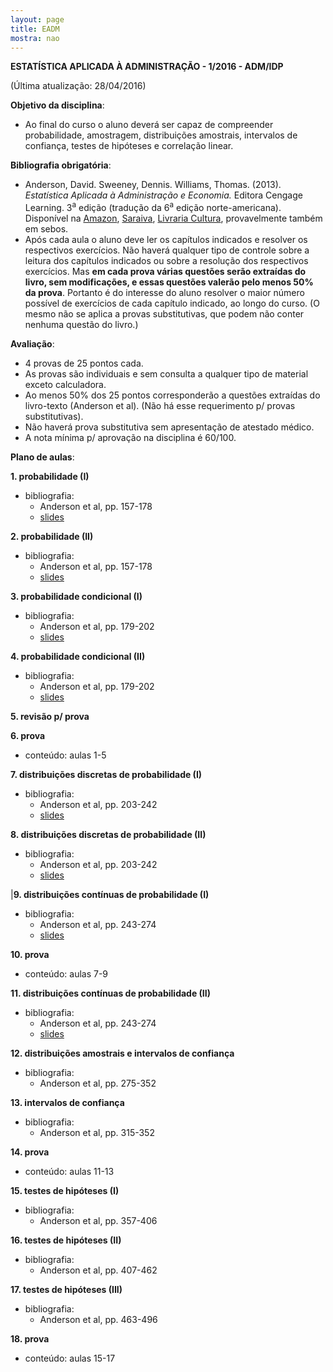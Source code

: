```yaml
---
layout: page
title: EADM
mostra: nao
---
```


**ESTATÍSTICA APLICADA À ADMINISTRAÇÃO - 1/2016 - ADM/IDP**

(Última atualização: 28/04/2016)

**Objetivo da disciplina**: 

- Ao final do curso o aluno deverá ser capaz de compreender probabilidade, amostragem, distribuições amostrais, intervalos de confiança, testes de hipóteses e correlação linear.

**Bibliografia obrigatória**:

- Anderson, David. Sweeney, Dennis. Williams, Thomas. (2013). *Estatística Aplicada à Administração e Economia.* Editora Cengage Learning. 3<sup>a</sup> edição (tradução da 6<sup>a</sup> edição norte-americana). Disponível na [Amazon](http://www.amazon.com.br/Estat%C3%ADstica-Aplicada-Administra%C3%A7%C3%A3o-e-Economia/dp/8522112819/ref=sr_1_1?ie=UTF8&qid=1453323140&sr=8-1&keywords=estat%C3%ADstica+aplicada+%C3%A0+administra%C3%A7%C3%A3o+e+economia), [Saraiva](http://www.saraiva.com.br/estatistica-aplicada-a-administracao-e-economia-3-ed-2013-4968036.html), [Livraria Cultura](http://www.livrariacultura.com.br/p/estatistica-aplicada-a-administracao-e-economia-42132070), provavelmente também em sebos.
- Após cada aula o aluno deve ler os capítulos indicados e resolver os respectivos exercícios. Não haverá qualquer tipo de controle sobre a leitura dos capítulos indicados ou sobre a resolução dos respectivos exercícios. Mas **em cada prova várias questões serão extraídas do livro, sem modificações, e essas questões valerão pelo menos 50% da prova**. Portanto é do interesse do aluno resolver o maior número possível de exercícios de cada capítulo indicado, ao longo do curso. (O mesmo não se aplica a provas substitutivas, que podem não conter nenhuma questão do livro.)

**Avaliação**:

- 4 provas de 25 pontos cada.
- As provas são individuais e sem consulta a qualquer tipo de material exceto calculadora.
- Ao menos 50% dos 25 pontos corresponderão a questões extraídas do livro-texto (Anderson et al). (Não há esse requerimento p/ provas substitutivas).
- Não haverá prova substitutiva sem apresentação de atestado médico.
- A nota mínima p/ aprovação na disciplina é 60/100.

**Plano de aulas**:

**1. probabilidade (I)**

- bibliografia:
    - Anderson et al, pp. 157-178
    - [slides](/assets/teaching/estatistica/aulas_1_2.pdf)

**2. probabilidade (II)**

- bibliografia:
    - Anderson et al, pp. 157-178
    - [slides](/assets/teaching/estatistica/aulas_1_2.pdf)

**3. probabilidade condicional (I)**

- bibliografia:
    - Anderson et al, pp. 179-202
    - [slides](/assets/teaching/estatistica/aulas_3_4.pdf)

**4. probabilidade condicional (II)**

- bibliografia:
    - Anderson et al, pp. 179-202
    - [slides](/assets/teaching/estatistica/aulas_3_4.pdf)

**5. revisão p/ prova**

**6. prova**

- conteúdo: aulas 1-5

**7. distribuições discretas de probabilidade (I)**

- bibliografia:
    - Anderson et al, pp. 203-242
    - [slides](/assets/teaching/estatistica/aula_6.pdf)

**8. distribuições discretas de probabilidade (II)**

- bibliografia:
    - Anderson et al, pp. 203-242
    - [slides](/assets/teaching/estatistica/aula_6.pdf)

|**9. distribuições contínuas de probabilidade (I)**

- bibliografia:
    - Anderson et al, pp. 243-274
    - [slides](/assets/teaching/estatistica/aula_7.pdf)

**10. prova**

- conteúdo: aulas 7-9

**11. distribuições contínuas de probabilidade (II)**

- bibliografia:
    - Anderson et al, pp. 243-274
    - [slides](/assets/teaching/estatistica/aula_7.pdf)

**12. distribuições amostrais e intervalos de confiança**

- bibliografia:
    - Anderson et al, pp. 275-352

**13. intervalos de confiança**

- bibliografia:
    - Anderson et al, pp. 315-352

**14. prova**

- conteúdo: aulas 11-13

**15. testes de hipóteses (I)**

- bibliografia:
    - Anderson et al, pp. 357-406

**16. testes de hipóteses (II)**

- bibliografia:
    - Anderson et al, pp. 407-462

**17. testes de hipóteses (III)**

- bibliografia:
    - Anderson et al, pp. 463-496

**18. prova**

- conteúdo: aulas 15-17